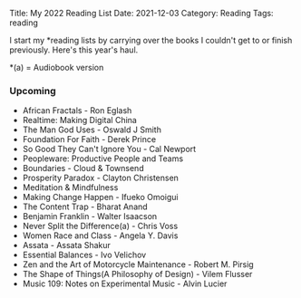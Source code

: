 Title: My 2022 Reading List
Date: 2021-12-03
Category: Reading
Tags: reading

I start my *reading lists by carrying over the books I couldn't get to or finish previously. Here's this year's haul. 

*(a) = Audiobook version

### Upcoming 
- African Fractals - Ron Eglash
- Realtime: Making Digital China
- The Man God Uses - Oswald J Smith
- Foundation For Faith - Derek Prince
- So Good They Can't Ignore You - Cal Newport
- Peopleware: Productive People and Teams 
- Boundaries - Cloud & Townsend
- Prosperity Paradox - Clayton Christensen
- Meditation & Mindfulness
- Making Change Happen - Ifueko Omoigui
- The Content Trap - Bharat Anand
- Benjamin Franklin - Walter Isaacson
- Never Split the Difference(a) - Chris Voss
- Women Race and Class - Angela Y. Davis
- Assata - Assata Shakur
- Essential Balances - Ivo Velichov
- Zen and the Art of Motorcycle Maintenance - Robert M. Pirsig
- The Shape of Things(A Philosophy of Design) - Vilem Flusser
- Music 109: Notes on Experimental Music - Alvin Lucier

